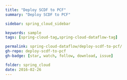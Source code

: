 ```yaml
---
title: "Deploy SCDF to PCF"
summary: "Deploy SCDF to PCF"

sidebar: spring_cloud_sidebar

keywords: sample
tags: [spring-cloud-tag,spring-cloud-dataflow-tag]

permalink: spring-cloud-dataflow/deploy-scdf-to-pcf/
gh-repo: deploy-scdf-to-pcf
gh-badge: [star, watch, follow, download, issue]

folder: spring_cloud
date: 2016-02-26
---
```



